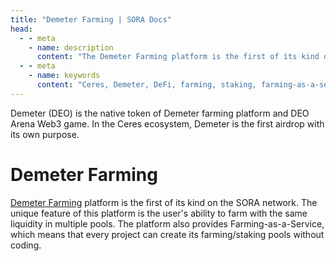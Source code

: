 ```yaml
---
title: "Demeter Farming | SORA Docs"
head:
  - - meta
    - name: description
      content: "The Demeter Farming platform is the first of its kind on the SORA network."
  - - meta
    - name: keywords
      content: "Ceres, Demeter, DeFi, farming, staking, farming-as-a-service, Polkaswap, SORA network"
---
```


Demeter (DEO) is the native token of Demeter farming platform and DEO Arena Web3 game. In the Ceres ecosystem, Demeter is the first airdrop with its own purpose.

# Demeter Farming

[Demeter Farming](https://farming.deotoken.io/) platform is the first of its kind on the SORA network. 
The unique feature of this platform is the user's ability to farm with the same liquidity in multiple pools. 
The platform also provides Farming-as-a-Service, which means that every project can create its farming/staking pools without coding.
